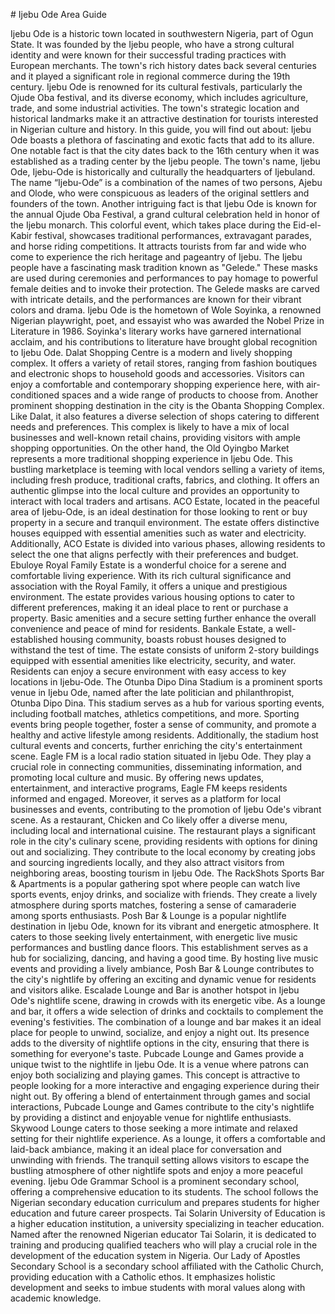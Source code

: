 \# Ijebu Ode Area Guide

Ijebu Ode is a historic town located in southwestern Nigeria, part of Ogun State. It was founded by the Ijebu people, who have a strong cultural identity and were known for their successful trading practices with European merchants. The town's rich history dates back several centuries and it played a significant role in regional commerce during the 19th century. Ijebu Ode is renowned for its cultural festivals, particularly the Ojude Oba festival, and its diverse economy, which includes agriculture, trade, and some industrial activities. The town's strategic location and historical landmarks make it an attractive destination for tourists interested in Nigerian culture and history. In this guide, you will find out about: Ijebu Ode boasts a plethora of fascinating and exotic facts that add to its allure. One notable fact is that the city dates back to the 16th century when it was established as a trading center by the Ijebu people. The town's name, Ijebu Ode, Ijebu\-Ode is historically and culturally the headquarters of Ijebuland. The name “Ijebu\-Ode” is a combination of the names of two persons, Ajebu and Olode, who were conspicuous as leaders of the original settlers and founders of the town. Another intriguing fact is that Ijebu Ode is known for the annual Ojude Oba Festival, a grand cultural celebration held in honor of the Ijebu monarch. This colorful event, which takes place during the Eid\-el\-Kabir festival, showcases traditional performances, extravagant parades, and horse riding competitions. It attracts tourists from far and wide who come to experience the rich heritage and pageantry of Ijebu. The Ijebu people have a fascinating mask tradition known as "Gelede." These masks are used during ceremonies and performances to pay homage to powerful female deities and to invoke their protection. The Gelede masks are carved with intricate details, and the performances are known for their vibrant colors and drama. Ijebu Ode is the hometown of Wole Soyinka, a renowned Nigerian playwright, poet, and essayist who was awarded the Nobel Prize in Literature in 1986\. Soyinka's literary works have garnered international acclaim, and his contributions to literature have brought global recognition to Ijebu Ode. Dalat Shopping Centre is a modern and lively shopping complex. It offers a variety of retail stores, ranging from fashion boutiques and electronic shops to household goods and accessories. Visitors can enjoy a comfortable and contemporary shopping experience here, with air\-conditioned spaces and a wide range of products to choose from. Another prominent shopping destination in the city is the Obanta Shopping Complex. Like Dalat, it also features a diverse selection of shops catering to different needs and preferences. This complex is likely to have a mix of local businesses and well\-known retail chains, providing visitors with ample shopping opportunities. On the other hand, the Old Oyingbo Market represents a more traditional shopping experience in Ijebu Ode. This bustling marketplace is teeming with local vendors selling a variety of items, including fresh produce, traditional crafts, fabrics, and clothing. It offers an authentic glimpse into the local culture and provides an opportunity to interact with local traders and artisans. ACO Estate, located in the peaceful area of Ijebu\-Ode, is an ideal destination for those looking to rent or buy property in a secure and tranquil environment. The estate offers distinctive houses equipped with essential amenities such as water and electricity. Additionally, ACO Estate is divided into various phases, allowing residents to select the one that aligns perfectly with their preferences and budget. Ebuloye Royal Family Estate is a wonderful choice for a serene and comfortable living experience. With its rich cultural significance and association with the Royal Family, it offers a unique and prestigious environment. The estate provides various housing options to cater to different preferences, making it an ideal place to rent or purchase a property. Basic amenities and a secure setting further enhance the overall convenience and peace of mind for residents. Bankale Estate, a well\-established housing community, boasts robust houses designed to withstand the test of time. The estate consists of uniform 2\-story buildings equipped with essential amenities like electricity, security, and water. Residents can enjoy a secure environment with easy access to key locations in Ijebu\-Ode. The Otunba Dipo Dina Stadium is a prominent sports venue in Ijebu Ode, named after the late politician and philanthropist, Otunba Dipo Dina. This stadium serves as a hub for various sporting events, including football matches, athletics competitions, and more. Sporting events bring people together, foster a sense of community, and promote a healthy and active lifestyle among residents. Additionally, the stadium host cultural events and concerts, further enriching the city's entertainment scene. Eagle FM is a local radio station situated in Ijebu Ode. They play a crucial role in connecting communities, disseminating information, and promoting local culture and music. By offering news updates, entertainment, and interactive programs, Eagle FM keeps residents informed and engaged. Moreover, it serves as a platform for local businesses and events, contributing to the promotion of Ijebu Ode's vibrant scene. As a restaurant, Chicken and Co likely offer a diverse menu, including local and international cuisine. The restaurant plays a significant role in the city's culinary scene, providing residents with options for dining out and socializing. They contribute to the local economy by creating jobs and sourcing ingredients locally, and they also attract visitors from neighboring areas, boosting tourism in Ijebu Ode. The RackShots Sports Bar \& Apartments is a popular gathering spot where people can watch live sports events, enjoy drinks, and socialize with friends. They create a lively atmosphere during sports matches, fostering a sense of camaraderie among sports enthusiasts. Posh Bar \& Lounge is a popular nightlife destination in Ijebu Ode, known for its vibrant and energetic atmosphere. It caters to those seeking lively entertainment, with energetic live music performances and bustling dance floors. This establishment serves as a hub for socializing, dancing, and having a good time. By hosting live music events and providing a lively ambiance, Posh Bar \& Lounge contributes to the city's nightlife by offering an exciting and dynamic venue for residents and visitors alike. Escalade Lounge and Bar is another hotspot in Ijebu Ode's nightlife scene, drawing in crowds with its energetic vibe. As a lounge and bar, it offers a wide selection of drinks and cocktails to complement the evening's festivities. The combination of a lounge and bar makes it an ideal place for people to unwind, socialize, and enjoy a night out. Its presence adds to the diversity of nightlife options in the city, ensuring that there is something for everyone's taste. Pubcade Lounge and Games provide a unique twist to the nightlife in Ijebu Ode. It is a venue where patrons can enjoy both socializing and playing games. This concept is attractive to people looking for a more interactive and engaging experience during their night out. By offering a blend of entertainment through games and social interactions, Pubcade Lounge and Games contribute to the city's nightlife by providing a distinct and enjoyable venue for nightlife enthusiasts. Skywood Lounge caters to those seeking a more intimate and relaxed setting for their nightlife experience. As a lounge, it offers a comfortable and laid\-back ambiance, making it an ideal place for conversation and unwinding with friends. The tranquil setting allows visitors to escape the bustling atmosphere of other nightlife spots and enjoy a more peaceful evening. Ijebu Ode Grammar School is a prominent secondary school, offering a comprehensive education to its students. The school follows the Nigerian secondary education curriculum and prepares students for higher education and future career prospects. Tai Solarin University of Education is a higher education institution, a university specializing in teacher education. Named after the renowned Nigerian educator Tai Solarin, it is dedicated to training and producing qualified teachers who will play a crucial role in the development of the education system in Nigeria. Our Lady of Apostles Secondary School is a secondary school affiliated with the Catholic Church, providing education with a Catholic ethos. It emphasizes holistic development and seeks to imbue students with moral values along with academic knowledge.